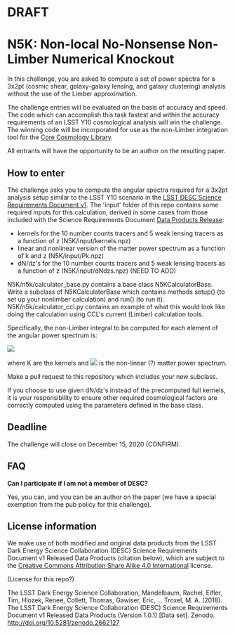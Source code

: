 # DRAFT

# N5K: Non-local No-Nonsense Non-Limber Numerical Knockout

In this challenge, you are asked to compute a set of power spectra for a 3x2pt (cosmic shear, galaxy-galaxy lensing, and galaxy clustering) analysis without the use of the Limber approximation.

The challenge entries will be evaluated on the basis of accuracy and speed. The code which can accomplish this task fastest and within the accuracy requirements of an LSST Y10 cosmological analysis will win the challenge. The winning code will be incorporated for use as the non-Limber integration tool for the [Core Cosmology Library](https://github.com/LSSTDESC/CCL/).

All entrants will have the opportunity to be an author on the resulting paper.

## How to enter

The challenge asks you to compute the angular spectra required for a 3x2pt analysis setup similar to the LSST Y10 scenario in the [LSST DESC Science Requirements Document v1](https://arxiv.org/pdf/1809.01669.pdf). The 'input' folder of this repo contains some required inputs for this calculation, derived in some cases from those included with the Science Requirements Document [Data Products Release](https://zenodo.org/record/2662127#.X2NtDobTWEA):
- kernels for the 10 number counts tracers and 5 weak lensing tracers as a function of z  (N5K/input/kernels.npz)
- linear and nonlinear version of the matter power spectrum as a function of k and z (N5K/input/Pk.npz)
- dN/dz's for the 10 number counts tracers and 5 weak lensing tracers as a function of z (N5K/input/dNdzs.npz) (NEED TO ADD)

N5K/n5k/calculator\_base.py contains a base class N5KCalculatorBase. Write a subclass of N5KCalculatorBase which contains methods setup() (to set up your nonlimber calculation) and run() (to run it). N5K/n5k/calculator\_ccl.py contains an example of what this would look like doing the calculation using CCL's current (Limber) calculation tools.

Specifically, the non-Limber integral to be computed for each element of the angular power spectrum is:

<img src="https://render.githubusercontent.com/render/math?math=C_\ell = \frac{2}{\pi} \int_0^\infty dz_1 K(z_1) \int_0^\infty dz_2 K(z_2) \int_0^\infty dk \, k^2 P_\delta(k,z1,z2)j_\ell(k \chi(z_1))j_\ell(k \chi(z_2))">

where K are the kernels and <img src="https://render.githubusercontent.com/render/math?math=P_\delta"> is the non-linear (?) matter power spectrum.

Make a pull request to this repository which includes your new subclass. 

If you choose to use given dN/dz's instead of the precomputed full kernels, it is your responsibility to ensure other required cosmological factors are correctly computed using the parameters defined in the base class.


## Deadline

The challenge will close on December 15, 2020 (CONFIRM).

## FAQ

**Can I participate if I am not a member of DESC?**

Yes, you can, and you can be an author on the paper (we have a special exemption from the pub policy for this challenge).

## License information

We make use of both modified and original data products from the LSST Dark Energy Science Collaboration (DESC) Science Requirements Document v1 Released Data Products (citation below), which are subject to the [Creative Commons Attribution Share Alike 4.0 International](https://creativecommons.org/licenses/by-sa/4.0/legalcode) license.

(License for this repo?)

The LSST Dark Energy Science Collaboration, Mandelbaum, Rachel, Eifler, Tim, Hlozek, Renee, Collett, Thomas, Gawiser, Eric, … Troxel, M. A. (2018). The LSST Dark Energy Science Collaboration (DESC) Science Requirements Document v1 Released Data Products (Version 1.0.1) [Data set]. Zenodo. http://doi.org/10.5281/zenodo.2662127


